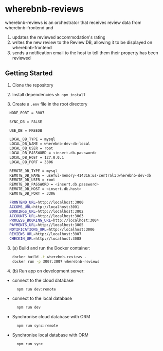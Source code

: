 # wherebnb-reviews

wherebnb-reviews is an orchestrator that receives review data from wherebnb-frontend and 

1. updates the reviewed accommodation's rating
2. writes the new review to the Review DB, allowing it to be displayed on wherebnb-frontend
3. sends a notification email to the host to tell them their property has been reviewed 

## Getting Started
1. Clone the repository
2. Install dependencies
``sh
  npm install
``

3. Create a `.env` file in the root directory

  ```sh
    NODE_PORT = 3007

    SYNC_DB = FALSE

    USE_DB = FREEDB

    LOCAL_DB_TYPE = mysql
    LOCAL_DB_NAME = wherebnb-dev-db-local
    LOCAL_DB_USER = root
    LOCAL_DB_PASSWORD = <insert.db.password>
    LOCAL_DB_HOST = 127.0.0.1
    LOCAL_DB_PORT = 3306

    REMOTE_DB_TYPE = mysql
    REMOTE_DB_NAME = useful-memory-414316:us-central1:wherebnb-dev-db
    REMOTE_DB_USER = root
    REMOTE_DB_PASSWORD = <insert.db.password>
    REMOTE_DB_HOST = <insert.db.host>
    REMOTE_DB_PORT = 3306

    FRONTEND_URL=http://localhost:3000
    ACCOMS_URL=http://localhost:3001
    BOOKINGS_URL=http://localhost:3002
    ACCOUNTS_URL=http://localhost:3003
    PROCESS_BOOKING_URL=http://localhost:3004
    PAYMENTS_URL=http://localhost:3005
    NOTIFICATIONS_URL=http://localhost:3006
    REVIEWS_URL=http://localhost:3007
    CHECKIN_URL=http://localhost:3008
  ```

3. (a) Build and run the Docker container:

    ```sh
    docker build -t wherebnb-reviews .
    docker run -p 3007:3007 wherebnb-reviews
    ```
3. (b) Run app on development server:

- connect to the cloud database
  ```sh
    npm run dev:remote 
  ```
- connect to the local database
  ```sh
    npm run dev 
  ```

- Synchronise cloud database with ORM
  ```sh
    npm run sync:remote
  ```
- Synchronise local database with ORM
  ```sh
    npm run sync
  ```
